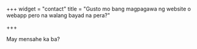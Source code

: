 +++
widget = "contact"
title = "Gusto mo bang magpagawa ng website o webapp pero na walang bayad na pera?" 

+++

May mensahe ka ba?